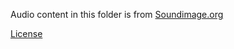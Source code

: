 Audio content in this folder is from [Soundimage.org](https://soundimage.org/)

[License](https://soundimage.org/sample-page/)
